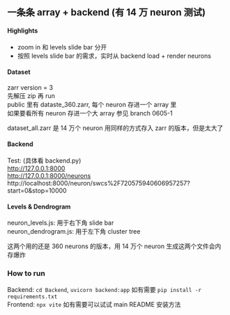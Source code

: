 ## 一条条 array + backend (有 14 万 neuron 测试)

#### Highlights

- zoom in 和 levels slide bar 分开  
- 按照 levels slide bar 的需求，实时从 backend load + render neurons  

#### Dataset

zarr version = 3  
先解压 zip 再 run  
public 里有 dataste_360.zarr, 每个 neuron 存进一个 array 里  
如果要看所有 neuron 存进一个大 array 参见 branch 0605-1  

dataset_all.zarr 是 14 万个 neuron 用同样的方式存入 zarr 的版本，但是太大了  

#### Backend

Test: (具体看 backend.py)  
http://127.0.0.1:8000  
http://127.0.0.1:8000/neurons  
http://localhost:8000/neuron/swcs%2F720575940606957257?start=0&stop=10000  

#### Levels & Dendrogram

neuron_levels.js: 用于右下角 slide bar  
neuron_dendrogram.js: 用于左下角 cluster tree  

这两个用的还是 360 neurons 的版本，用 14 万个 neuron 生成这两个文件会内存爆炸  

### How to run

Backend: `cd Backend`, `uvicorn backend:app` 如有需要 `pip install -r requirements.txt`  
Frontend: `npx vite` 如有需要可以试试 main README 安装方法  
